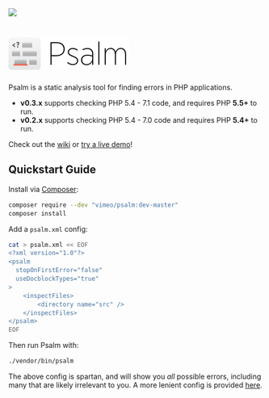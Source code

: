 <img src="https://travis-ci.org/vimeo/psalm.svg?branch=master" />

<h1><img src="PsalmLogo.png" height="64" alt="logo" /></h1>

Psalm is a static analysis tool for finding errors in PHP applications.

 - **v0.3.x** supports checking PHP 5.4 - 7.1 code, and requires PHP **5.5+** to run. 
 - **v0.2.x** supports checking PHP 5.4 - 7.0 code and requires PHP **5.4+** to run.

Check out the [wiki](https://github.com/vimeo/psalm/wiki) or [try a live demo](http://getpsalm.org/)!

## Quickstart Guide

Install via [Composer](https://getcomposer.org/):

```bash
composer require --dev "vimeo/psalm:dev-master"
composer install
```

Add a `psalm.xml` config:

```bash
cat > psalm.xml << EOF
<?xml version="1.0"?>
<psalm
  stopOnFirstError="false"
  useDocblockTypes="true"
>
    <inspectFiles>
        <directory name="src" />
    </inspectFiles>
</psalm>
EOF
```

Then run Psalm with:

```bash
./vendor/bin/psalm
```

The above config is spartan, and will show you *all* possible errors, including many that are likely irrelevant to you. A more lenient config is provided [here](examples/psalm.default.xml).
